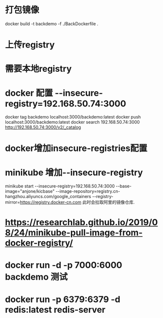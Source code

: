 # 打包镜像
docker build -t backdemo  -f ./BackDockerfile .

# 上传registry
# 需要本地registry
# docker 配置 --insecure-registry=192.168.50.74:3000
docker tag backdemo localhost:3000/backdemo:latest
docker push localhost:3000/backdemo:latest
 docker search 192.168.50.74:3000
 http://192.168.50.74:3000/v2/_catalog
# docker增加insecure-registries配置
# minikube 增加--insecure-registry
minikube start --insecure-registry=192.168.50.74:3000 --base-image="anjone/kicbase" --image-repository=registry.cn-hangzhou.aliyuncs.com/google_containers --registry-mirror=https://registry.docker-cn.com
此时会拉取阿里的镜像仓库.
# https://researchlab.github.io/2019/08/24/minikube-pull-image-from-docker-registry/

# docker run -d -p 7000:6000 backdemo 测试

# docker run -p 6379:6379 -d redis:latest redis-server